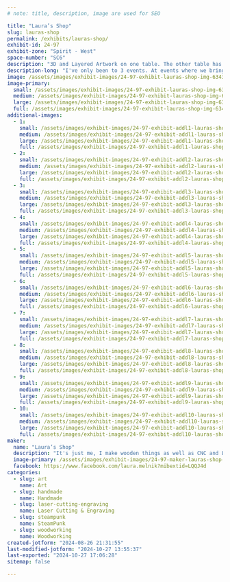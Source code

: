 ```yaml
---
# note: title, description, image are used for SEO

title: "Laura’s Shop"
slug: lauras-shop
permalink: /exhibits/lauras-shop/
exhibit-id: 24-97
exhibit-zone: "Spirit - West"
space-number: "SC6"
description: "3D and Layered Artwork on one table. The other table has wood robots, mice and steampunk items."
description-long: "I've only been to 3 events. At events where we bring our own tables, I have one table for 3D Layered art and other 3D flying objects like blimp ships and hot air balloons. The other table is for wooden robot toys, wooden notebooks where I make the paper inside the also, and other wooden items I make myself. All items I sell are 100% made by me."
image: /assets/images/exhibit-images/24-97-exhibit-lauras-shop-img-6343-large.jpeg
image-primary: 
  small: /assets/images/exhibit-images/24-97-exhibit-lauras-shop-img-6343-small.jpeg
  medium: /assets/images/exhibit-images/24-97-exhibit-lauras-shop-img-6343-medium.jpeg
  large: /assets/images/exhibit-images/24-97-exhibit-lauras-shop-img-6343-large.jpeg
  full: /assets/images/exhibit-images/24-97-exhibit-lauras-shop-img-6343-full.jpeg
additional-images: 
  - 1:
    small: /assets/images/exhibit-images/24-97-exhibit-addl1-lauras-shop-img-6186-small.jpeg
    medium: /assets/images/exhibit-images/24-97-exhibit-addl1-lauras-shop-img-6186-medium.jpeg
    large: /assets/images/exhibit-images/24-97-exhibit-addl1-lauras-shop-img-6186-large.jpeg
    full: /assets/images/exhibit-images/24-97-exhibit-addl1-lauras-shop-img-6186-full.jpeg
  - 2:
    small: /assets/images/exhibit-images/24-97-exhibit-addl2-lauras-shop-img-6256-small.jpeg
    medium: /assets/images/exhibit-images/24-97-exhibit-addl2-lauras-shop-img-6256-medium.jpeg
    large: /assets/images/exhibit-images/24-97-exhibit-addl2-lauras-shop-img-6256-large.jpeg
    full: /assets/images/exhibit-images/24-97-exhibit-addl2-lauras-shop-img-6256-full.jpeg
  - 3:
    small: /assets/images/exhibit-images/24-97-exhibit-addl3-lauras-shop-img-6270-small.jpeg
    medium: /assets/images/exhibit-images/24-97-exhibit-addl3-lauras-shop-img-6270-medium.jpeg
    large: /assets/images/exhibit-images/24-97-exhibit-addl3-lauras-shop-img-6270-large.jpeg
    full: /assets/images/exhibit-images/24-97-exhibit-addl3-lauras-shop-img-6270-full.jpeg
  - 4:
    small: /assets/images/exhibit-images/24-97-exhibit-addl4-lauras-shop-img-6274-small.jpeg
    medium: /assets/images/exhibit-images/24-97-exhibit-addl4-lauras-shop-img-6274-medium.jpeg
    large: /assets/images/exhibit-images/24-97-exhibit-addl4-lauras-shop-img-6274-large.jpeg
    full: /assets/images/exhibit-images/24-97-exhibit-addl4-lauras-shop-img-6274-full.jpeg
  - 5:
    small: /assets/images/exhibit-images/24-97-exhibit-addl5-lauras-shop-img-6287-small.jpeg
    medium: /assets/images/exhibit-images/24-97-exhibit-addl5-lauras-shop-img-6287-medium.jpeg
    large: /assets/images/exhibit-images/24-97-exhibit-addl5-lauras-shop-img-6287-large.jpeg
    full: /assets/images/exhibit-images/24-97-exhibit-addl5-lauras-shop-img-6287-full.jpeg
  - 6:
    small: /assets/images/exhibit-images/24-97-exhibit-addl6-lauras-shop-img-6306-small.jpeg
    medium: /assets/images/exhibit-images/24-97-exhibit-addl6-lauras-shop-img-6306-medium.jpeg
    large: /assets/images/exhibit-images/24-97-exhibit-addl6-lauras-shop-img-6306-large.jpeg
    full: /assets/images/exhibit-images/24-97-exhibit-addl6-lauras-shop-img-6306-full.jpeg
  - 7:
    small: /assets/images/exhibit-images/24-97-exhibit-addl7-lauras-shop-img-6338-small.jpeg
    medium: /assets/images/exhibit-images/24-97-exhibit-addl7-lauras-shop-img-6338-medium.jpeg
    large: /assets/images/exhibit-images/24-97-exhibit-addl7-lauras-shop-img-6338-large.jpeg
    full: /assets/images/exhibit-images/24-97-exhibit-addl7-lauras-shop-img-6338-full.jpeg
  - 8:
    small: /assets/images/exhibit-images/24-97-exhibit-addl8-lauras-shop-44-img-6345-1478-small.jpeg
    medium: /assets/images/exhibit-images/24-97-exhibit-addl8-lauras-shop-44-img-6345-1478-medium.jpeg
    large: /assets/images/exhibit-images/24-97-exhibit-addl8-lauras-shop-44-img-6345-1478-large.jpeg
    full: /assets/images/exhibit-images/24-97-exhibit-addl8-lauras-shop-44-img-6345-1478-full.jpeg
  - 9:
    small: /assets/images/exhibit-images/24-97-exhibit-addl9-lauras-shop-img-6353-small.jpeg
    medium: /assets/images/exhibit-images/24-97-exhibit-addl9-lauras-shop-img-6353-medium.jpeg
    large: /assets/images/exhibit-images/24-97-exhibit-addl9-lauras-shop-img-6353-large.jpeg
    full: /assets/images/exhibit-images/24-97-exhibit-addl9-lauras-shop-img-6353-full.jpeg
  - 10:
    small: /assets/images/exhibit-images/24-97-exhibit-addl10-lauras-shop-img-6367-small.jpeg
    medium: /assets/images/exhibit-images/24-97-exhibit-addl10-lauras-shop-img-6367-medium.jpeg
    large: /assets/images/exhibit-images/24-97-exhibit-addl10-lauras-shop-img-6367-large.jpeg
    full: /assets/images/exhibit-images/24-97-exhibit-addl10-lauras-shop-img-6367-full.jpeg
maker: 
  name: "Laura’s Shop"
  description: "It's just me, I make wooden things as well as CNC and Laser art."
  image-primary: /assets/images/exhibit-images/24-97-maker-lauras-shop-img-6327-medium.jpeg
  facebook: https://www.facebook.com/laura.melnik?mibextid=LQQJ4d
categories: 
  - slug: art
    name: Art
  - slug: handmade
    name: Handmade
  - slug: laser-cutting-engraving
    name: Laser Cutting & Engraving
  - slug: steampunk
    name: SteamPunk
  - slug: woodworking
    name: Woodworking
created-jotform: "2024-08-26 21:31:55"
last-modified-jotform: "2024-10-27 13:55:37"
last-exported: "2024-10-27 17:06:28"
sitemap: false

---
```


